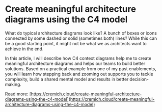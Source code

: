 # Create meaningful architecture diagrams using the C4 model
What do typical architecture diagrams look like? A bunch of boxes or icons connected by some dashed or solid (sometimes both) lines? While this can be a good starting point, it might not be what we as architects want to achieve in the end.

In this article, I will describe how C4 context diagrams help me to create meaningful architecture diagrams and helps our teams to build better solutions. 
Based on a practical example from one of my past enablements, you will learn how stepping back and zooming out supports you to tackle complexity, build a shared mental model and results in better decision-making.

Read more: [https://cremich.cloud/create-meaningful-architecture-diagrams-using-the-c4-model](https://cremich.cloud/create-meaningful-architecture-diagrams-using-the-c4-model)

